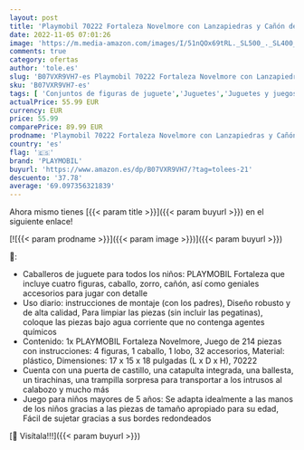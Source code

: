 ```yaml
---
layout: post
title: 'Playmobil 70222 Fortaleza Novelmore con Lanzapiedras y Cañón de Agua  para niños mayores de 5 años'
date: 2022-11-05 07:01:26
image: 'https://m.media-amazon.com/images/I/51nQOx69tRL._SL500_._SL400_.jpg'
comments: true
category: ofertas
author: 'tole.es'
slug: 'B07VXR9VH7-es Playmobil 70222 Fortaleza Novelmore con Lanzapiedras y...'
sku: 'B07VXR9VH7-es'
tags: [ 'Conjuntos de figuras de juguete','Juguetes','Juguetes y juegos','Muñecos y figuras','playmobil','🇪🇸', ]
actualPrice: 55.99 EUR
currency: EUR
price: 55.99
comparePrice: 89.99 EUR
prodname: 'Playmobil 70222 Fortaleza Novelmore con Lanzapiedras y Cañón de Agua  para niños mayores de 5 años'
country: 'es'
flag: '🇪🇸'
brand: 'PLAYMOBIL'
buyurl: 'https://www.amazon.es/dp/B07VXR9VH7/?tag=tolees-21'
descuento: '37.78'
average: '69.097356321839'
---
```


Ahora mismo tienes [{{< param title >}}]({{< param buyurl >}}) en el siguiente enlace!

[![{{< param prodname >}}]({{< param image >}})]({{< param buyurl >}})

🔎:

- Caballeros de juguete para todos los niños: PLAYMOBIL Fortaleza que incluye cuatro figuras, caballo, zorro, cañón, así como geniales accesorios para jugar con detalle
- Uso diario: instrucciones de montaje (con los padres), Diseño robusto y de alta calidad, Para limpiar las piezas (sin incluir las pegatinas), coloque las piezas bajo agua corriente que no contenga agentes químicos
- Contenido: 1x PLAYMOBIL Fortaleza Novelmore, Juego de 214 piezas con instrucciones: 4 figuras, 1 caballo, 1 lobo, 32 accesorios, Material: plástico, Dimensiones: 17 x 15 x 18 pulgadas (L x D x H), 70222
- Cuenta con una puerta de castillo, una catapulta integrada, una ballesta, un tirachinas, una trampilla sorpresa para transportar a los intrusos al calabozo y mucho más
- Juego para niños mayores de 5 años: Se adapta idealmente a las manos de los niños gracias a las piezas de tamaño apropiado para su edad, Fácil de sujetar gracias a sus bordes redondeados

[🛒 Visítala!!!]({{< param buyurl >}})
